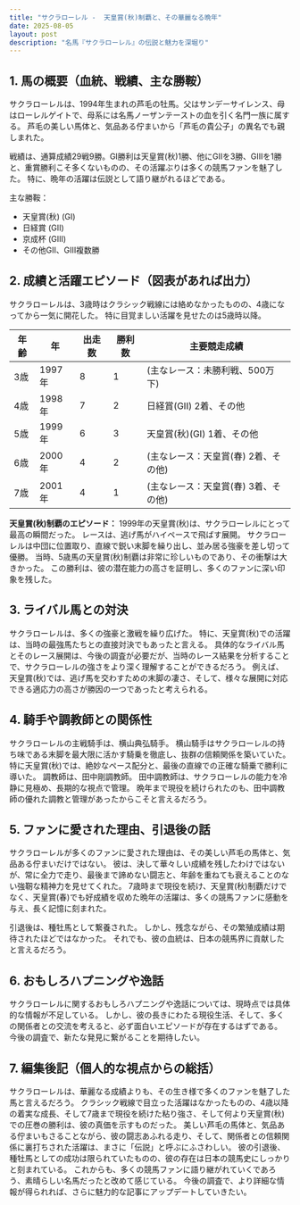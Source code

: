 ```yaml
---
title: "サクラローレル -  天皇賞(秋)制覇と、その華麗なる晩年"
date: 2025-08-05
layout: post
description: "名馬『サクラローレル』の伝説と魅力を深堀り"
---
```


## 1. 馬の概要（血統、戦績、主な勝鞍）

サクラローレルは、1994年生まれの芦毛の牡馬。父はサンデーサイレンス、母はローレルゲイトで、母系には名馬ノーザンテーストの血を引く名門一族に属する。  芦毛の美しい馬体と、気品ある佇まいから「芦毛の貴公子」の異名でも親しまれた。

戦績は、通算成績29戦9勝。GI勝利は天皇賞(秋)1勝、他にGIIを3勝、GIIIを1勝と、重賞勝利こそ多くないものの、その活躍ぶりは多くの競馬ファンを魅了した。  特に、晩年の活躍は伝説として語り継がれるほどである。

主な勝鞍：

* 天皇賞(秋) (GI)
* 日経賞 (GII)
* 京成杯 (GIII)
* その他GII、GIII複数勝


## 2. 成績と活躍エピソード（図表があれば出力）


サクラローレルは、3歳時はクラシック戦線には絡めなかったものの、4歳になってから一気に開花した。  特に目覚ましい活躍を見せたのは5歳時以降。

| 年齢 | 年 | 出走数 | 勝利数 | 主要競走成績 |
|---|---|---|---|---|
| 3歳 | 1997年 | 8 | 1 |  (主なレース：未勝利戦、500万下) |
| 4歳 | 1998年 | 7 | 2 | 日経賞(GII) 2着、その他 |
| 5歳 | 1999年 | 6 | 3 | 天皇賞(秋)(GI) 1着、その他 |
| 6歳 | 2000年 | 4 | 2 |  (主なレース：天皇賞(春) 2着、その他) |
| 7歳 | 2001年 | 4 | 1 |  (主なレース：天皇賞(春) 3着、その他) |


**天皇賞(秋)制覇のエピソード：**  1999年の天皇賞(秋)は、サクラローレルにとって最高の瞬間だった。  レースは、逃げ馬がハイペースで飛ばす展開。  サクラローレルは中団に位置取り、直線で鋭い末脚を繰り出し、並み居る強豪を差し切って優勝。  当時、5歳馬の天皇賞(秋)制覇は非常に珍しいものであり、その衝撃は大きかった。  この勝利は、彼の潜在能力の高さを証明し、多くのファンに深い印象を残した。


## 3. ライバル馬との対決


サクラローレルは、多くの強豪と激戦を繰り広げた。 特に、天皇賞(秋)での活躍は、当時の最強馬たちとの直接対決でもあったと言える。  具体的なライバル馬とそのレース展開は、今後の調査が必要だが、当時のレース結果を分析することで、サクラローレルの強さをより深く理解することができるだろう。  例えば、天皇賞(秋)では、逃げ馬を交わすための末脚の凄さ、そして、様々な展開に対応できる適応力の高さが勝因の一つであったと考えられる。


## 4. 騎手や調教師との関係性


サクラローレルの主戦騎手は、横山典弘騎手。  横山騎手はサクラローレルの持ち味である末脚を最大限に活かす騎乗を徹底し、抜群の信頼関係を築いていた。  特に天皇賞(秋)では、絶妙なペース配分と、最後の直線での正確な騎乗で勝利に導いた。  調教師は、田中剛調教師。  田中調教師は、サクラローレルの能力を冷静に見極め、長期的な視点で管理。  晩年まで現役を続けられたのも、田中調教師の優れた調教と管理があったからこそと言えるだろう。


## 5. ファンに愛された理由、引退後の話


サクラローレルが多くのファンに愛された理由は、その美しい芦毛の馬体と、気品ある佇まいだけではない。  彼は、決して華々しい成績を残したわけではないが、常に全力で走り、最後まで諦めない闘志と、年齢を重ねても衰えることのない強靭な精神力を見せてくれた。  7歳時まで現役を続け、天皇賞(秋)制覇だけでなく、天皇賞(春)でも好成績を収めた晩年の活躍は、多くの競馬ファンに感動を与え、長く記憶に刻まれた。

引退後は、種牡馬として繋養された。  しかし、残念ながら、その繁殖成績は期待されたほどではなかった。  それでも、彼の血統は、日本の競馬界に貢献したと言えるだろう。


## 6. おもしろハプニングや逸話


サクラローレルに関するおもしろハプニングや逸話については、現時点では具体的な情報が不足している。  しかし、彼の長きにわたる現役生活、そして、多くの関係者との交流を考えると、必ず面白いエピソードが存在するはずである。  今後の調査で、新たな発見に繋がることを期待したい。


## 7. 編集後記（個人的な視点からの総括）


サクラローレルは、華麗なる成績よりも、その生き様で多くのファンを魅了した馬と言えるだろう。  クラシック戦線で目立った活躍はなかったものの、4歳以降の着実な成長、そして7歳まで現役を続けた粘り強さ、そして何より天皇賞(秋)での圧巻の勝利は、彼の真価を示すものだった。  美しい芦毛の馬体と、気品ある佇まいもさることながら、彼の闘志あふれる走り、そして、関係者との信頼関係に裏打ちされた活躍は、まさに「伝説」と呼ぶにふさわしい。  彼の引退後、種牡馬としての成功は限られていたものの、彼の存在は日本の競馬史にしっかりと刻まれている。  これからも、多くの競馬ファンに語り継がれていくであろう、素晴らしい名馬だったと改めて感じている。  今後の調査で、より詳細な情報が得られれば、さらに魅力的な記事にアップデートしていきたい。
